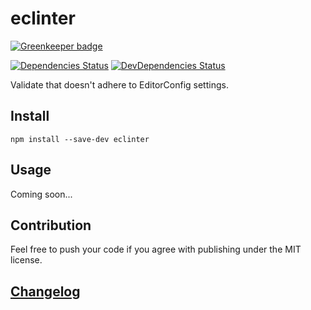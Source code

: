 # eclinter

[![Greenkeeper badge](https://badges.greenkeeper.io/itgalaxy/eclinter.svg)](https://greenkeeper.io/)

[![Dependencies Status](https://david-dm.org/itgalaxy/eclinter/status.svg)](https://david-dm.org/itgalaxy/eclinter) 
[![DevDependencies Status](https://david-dm.org/itgalaxy/eclinter/dev-status.svg)](https://david-dm.org/itgalaxy/eclinter?type=dev)

Validate that doesn't adhere to EditorConfig settings.

## Install

```shell
npm install --save-dev eclinter
```

## Usage

Coming soon...

## Contribution

Feel free to push your code if you agree with publishing under the MIT license.

## [Changelog](CHANGELOG.md)

